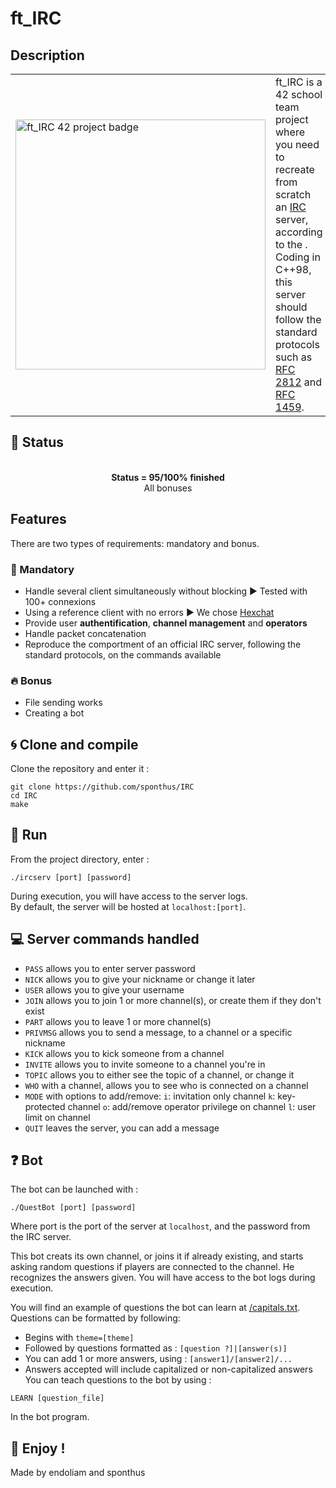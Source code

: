 # **ft_IRC**

## Description
<table>
  <tr>
    <td>
      <img src="https://github.com/ayogun/42-project-badges/blob/main/badges/ft_ircm.png" alt="ft_IRC 42 project badge" width="400"/>
    </td>
    <td>
      ft_IRC is a 42 school team project where you need to recreate from scratch an <a href="http://users.atw.hu/wolf3d/">IRC</a> server, according to the .
      Coding in C++98, this server should follow the standard protocols such as <a href="https://www.rfc-editor.org/rfc/rfc2812">RFC 2812</a> and <a href="https://www.rfc-editor.org/rfc/rfc1459.html">RFC 1459</a>. 
    </td>
  </tr>
</table>

## :memo: Status
<p align="center">
  <br><strong>Status = 95/100% finished</strong>
  <br>All bonuses
</p>

## Features
There are two types of requirements: mandatory and bonus.
### :orange_book: Mandatory
+ Handle several client simultaneously without blocking :arrow_forward: Tested with 100+ connexions
+ Using a reference client with no errors :arrow_forward: We chose <a href="https://hexchat.readthedocs.io/fr/latest/index.html">Hexchat</a>
+ Provide user **authentification**, **channel management** and **operators**
+ Handle packet concatenation
+ Reproduce the comportment of an official IRC server, following the standard protocols, on the commands available

### :fire:  Bonus
+ File sending works
+ Creating a bot

## :cyclone: Clone and compile
Clone the repository and enter it :
```shell
git clone https://github.com/sponthus/IRC
cd IRC
make
```

## 	:runner: Run
From the project directory, enter :
```shell
./ircserv [port] [password]
```

During execution, you will have access to the server logs.  
By default, the server will be hosted at `localhost:[port]`.

## :computer: Server commands handled
* `PASS` allows you to enter server password
* `NICK` allows you to give your nickname or change it later
* `USER` allows you to give your username
* `JOIN` allows you to join 1 or more channel(s), or create them if they don't exist
* `PART` allows you to leave 1 or more channel(s)
* `PRIVMSG` allows you to send a message, to a channel or a specific nickname
* `KICK` allows you to kick someone from a channel
* `INVITE` allows you to invite someone to a channel you're in
* `TOPIC` allows you to either see the topic of a channel, or change it
* `WHO` with a channel, allows you to see who is connected on a channel
* `MODE` with options to add/remove:
    `i`: invitation only channel
    `k`: key-protected channel
    `o`: add/remove operator privilege on channel
    `l`: user limit on channel
* `QUIT` leaves the server, you can add a message
  

## :question: Bot
The bot can be launched with :
```shell
./QuestBot [port] [password]
```
Where port is the port of the server at `localhost`, and the password from the IRC server.

This bot creats its own channel, or joins it if already existing, and starts asking random questions if players are connected to the channel. He recognizes the answers given. You will have access to the bot logs during execution.

You will find an example of questions the bot can learn at [/capitals.txt](/). 
Questions can be formatted by following:
* Begins with `theme=[theme]`
* Followed by questions formatted as : `[question ?]|[answer(s)]`
* You can add 1 or more answers, using : `[answer1]/[answer2]/...`
* Answers accepted will include capitalized or non-capitalized answers
You can teach questions to the bot by using :
```shell
LEARN [question_file]
```
In the bot program.

:hugs: Enjoy !
---
Made by endoliam and sponthus
